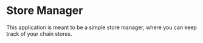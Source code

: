 # Store Manager
This application is meant to be a simple store manager, 
where you can keep track of your chain stores.
